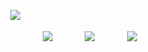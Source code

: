 



ㅤㅤㅤㅤㅤㅤㅤㅤㅤㅤㅤㅤㅤㅤㅤㅤ[![](https://media.discordapp.net/attachments/1080024016909258822/1298819556503982121/Untitled13_20241023191037.png?ex=671af379&is=6719a1f9&hm=aa61f05ea6f7f614084c4eb58ed92efdccfdf4b5225888a0511fbadd197db555&=&format=webp&quality=lossless&width=462&height=462)](https://rentry.co/waltenfiles)
ㅤㅤㅤㅤㅤㅤㅤㅤㅤ


ㅤㅤㅤㅤㅤㅤㅤㅤㅤㅤㅤㅤㅤㅤㅤㅤㅤㅤㅤㅤ![](https://images-wixmp-ed30a86b8c4ca887773594c2.wixmp.com/f/c9f7a4a1-173d-4f42-826f-cfd46dc51084/d3cg6vx-07ca1724-0a8a-48da-a5ed-220fafdd2a0d.png?token=eyJ0eXAiOiJKV1QiLCJhbGciOiJIUzI1NiJ9.eyJzdWIiOiJ1cm46YXBwOjdlMGQxODg5ODIyNjQzNzNhNWYwZDQxNWVhMGQyNmUwIiwiaXNzIjoidXJuOmFwcDo3ZTBkMTg4OTgyMjY0MzczYTVmMGQ0MTVlYTBkMjZlMCIsIm9iaiI6W1t7InBhdGgiOiJcL2ZcL2M5ZjdhNGExLTE3M2QtNGY0Mi04MjZmLWNmZDQ2ZGM1MTA4NFwvZDNjZzZ2eC0wN2NhMTcyNC0wYThhLTQ4ZGEtYTVlZC0yMjBmYWZkZDJhMGQucG5nIn1dXSwiYXVkIjpbInVybjpzZXJ2aWNlOmZpbGUuZG93bmxvYWQiXX0.fn38CntUK6K3CRj0oQY09yqXUFFBjvUdF99MYEX8_ic)ㅤㅤㅤㅤ![](https://images-wixmp-ed30a86b8c4ca887773594c2.wixmp.com/f/050c3e0c-1f5d-4f41-9c4b-a28246506d9d/dhn3fc3-9593ab44-0b6d-4b6a-9800-a606269cd6fa.png?token=eyJ0eXAiOiJKV1QiLCJhbGciOiJIUzI1NiJ9.eyJzdWIiOiJ1cm46YXBwOjdlMGQxODg5ODIyNjQzNzNhNWYwZDQxNWVhMGQyNmUwIiwiaXNzIjoidXJuOmFwcDo3ZTBkMTg4OTgyMjY0MzczYTVmMGQ0MTVlYTBkMjZlMCIsIm9iaiI6W1t7InBhdGgiOiJcL2ZcLzA1MGMzZTBjLTFmNWQtNGY0MS05YzRiLWEyODI0NjUwNmQ5ZFwvZGhuM2ZjMy05NTkzYWI0NC0wYjZkLTRiNmEtOTgwMC1hNjA2MjY5Y2Q2ZmEucG5nIn1dXSwiYXVkIjpbInVybjpzZXJ2aWNlOmZpbGUuZG93bmxvYWQiXX0.z--kXzN-rNxBGCRDbg-EEZmKtraJpRykrR4KXD43T2k)ㅤㅤㅤㅤ![](https://images-wixmp-ed30a86b8c4ca887773594c2.wixmp.com/f/3a0c25a1-c03f-4f25-90a4-fc08b52d01f1/dhtcw0k-60d4d500-b13d-4024-9848-ab62bd2b8391.png?token=eyJ0eXAiOiJKV1QiLCJhbGciOiJIUzI1NiJ9.eyJzdWIiOiJ1cm46YXBwOjdlMGQxODg5ODIyNjQzNzNhNWYwZDQxNWVhMGQyNmUwIiwiaXNzIjoidXJuOmFwcDo3ZTBkMTg4OTgyMjY0MzczYTVmMGQ0MTVlYTBkMjZlMCIsIm9iaiI6W1t7InBhdGgiOiJcL2ZcLzNhMGMyNWExLWMwM2YtNGYyNS05MGE0LWZjMDhiNTJkMDFmMVwvZGh0Y3cway02MGQ0ZDUwMC1iMTNkLTQwMjQtOTg0OC1hYjYyYmQyYjgzOTEucG5nIn1dXSwiYXVkIjpbInVybjpzZXJ2aWNlOmZpbGUuZG93bmxvYWQiXX0.T0cUeL8HgBqoTWPIZ_ykMhJaMM-hFNmb9qBtkuoWgTY)ㅤㅤㅤㅤ
ㅤㅤㅤㅤㅤ
ㅤㅤㅤㅤㅤㅤ
ㅤㅤㅤㅤㅤㅤㅤ

